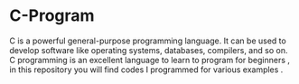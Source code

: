 # C-Program
C is a powerful general-purpose programming language. It can be used to develop software like operating systems, databases, compilers, and so on. C programming is an excellent language to learn to program for beginners , in this repository you will find codes I programmed for various examples .
